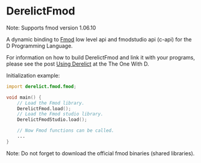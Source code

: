 DerelictFmod
============

Note:
Supports fmod version 1.06.10

A dynamic binding to [Fmod](http://www.fmod.org/) low level api and fmodstudio api (c-api) for the D Programming Language.

For information on how to build DerelictFmod and link it with your programs, please see the post [Using Derelict](https://derelictorg.github.io/using.html) at the The One With D.

Initialization example:

```D
import derelict.fmod.fmod;

void main() {
    // Load the Fmod library.
    DerelictFmod.load();
    // Load the Fmod studio library.
    DerelictFmodStudio.load();

    // Now Fmod functions can be called.
    ...
}
```

Note: Do not forget to download the official fmod binaries (shared libraries).
